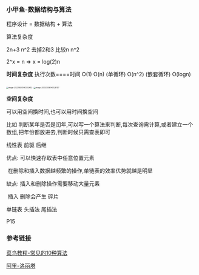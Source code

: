 ### 小甲鱼-数据结构与算法

程序设计 = 数据结构 + 算法 

算法复杂度

2n+3  n^2  去掉2和3 比较n n^2



2^x = n  => x = log(2)n





**时间复杂度**  执行次数====时间   O(1)   O(n) (单循环)  O(n^2) (嵌套循环)   O(logn)



<img src="http://image.zhuyuanzheng1.top/image-20220606140332402.png" alt="image-20220606140332402" style="zoom:33%;" />

<img src="http://image.zhuyuanzheng1.top/image-20220606140526107.png" alt="image-20220606140526107" style="zoom:33%;" />

**空间复杂度**

可以用空间换时间,也可以用时间换空间

比如 判断某年是否是闰年,可以写一个算法来判断,每次查询需计算,或者建立一个数组,把年份都放进去,判断时候只需查表即可





线性表   前驱  后继

优点: 可以快速存取表中任意位置元素  

​         在删除和插入数据越频繁的操作,单链表的效率优势就越是明显

缺点: 插入和删除操作需要移动大量元素

​         插入 删除会产生 碎片

单链表  头插法  尾插法



P15



### 参考链接

[菜鸟教程-常见的10种算法](https://www.runoob.com/w3cnote_genre/algorithm)

[阿里-洛丽塔](https://design.alipay.com/lolita)



